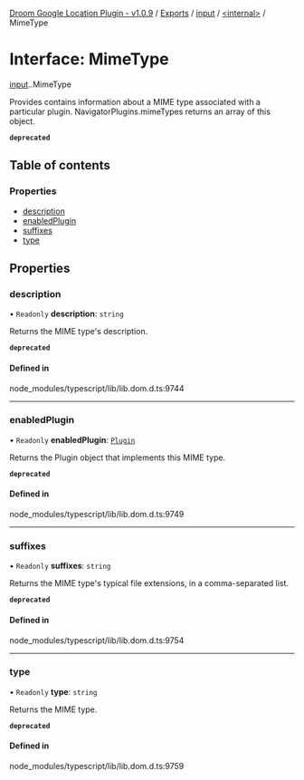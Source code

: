 [Droom Google Location Plugin - v1.0.9](../README.md) / [Exports](../modules.md) / [input](../modules/input.md) / [<internal\>](../modules/input._internal_.md) / MimeType

# Interface: MimeType

[input](../modules/input.md).[<internal>](../modules/input._internal_.md).MimeType

Provides contains information about a MIME type associated with a particular plugin. NavigatorPlugins.mimeTypes returns an array of this object.

**`deprecated`**

## Table of contents

### Properties

- [description](input._internal_.MimeType.md#description)
- [enabledPlugin](input._internal_.MimeType.md#enabledplugin)
- [suffixes](input._internal_.MimeType.md#suffixes)
- [type](input._internal_.MimeType.md#type)

## Properties

### description

• `Readonly` **description**: `string`

Returns the MIME type's description.

**`deprecated`**

#### Defined in

node_modules/typescript/lib/lib.dom.d.ts:9744

___

### enabledPlugin

• `Readonly` **enabledPlugin**: [`Plugin`](../modules/input._internal_.md#plugin)

Returns the Plugin object that implements this MIME type.

**`deprecated`**

#### Defined in

node_modules/typescript/lib/lib.dom.d.ts:9749

___

### suffixes

• `Readonly` **suffixes**: `string`

Returns the MIME type's typical file extensions, in a comma-separated list.

**`deprecated`**

#### Defined in

node_modules/typescript/lib/lib.dom.d.ts:9754

___

### type

• `Readonly` **type**: `string`

Returns the MIME type.

**`deprecated`**

#### Defined in

node_modules/typescript/lib/lib.dom.d.ts:9759
